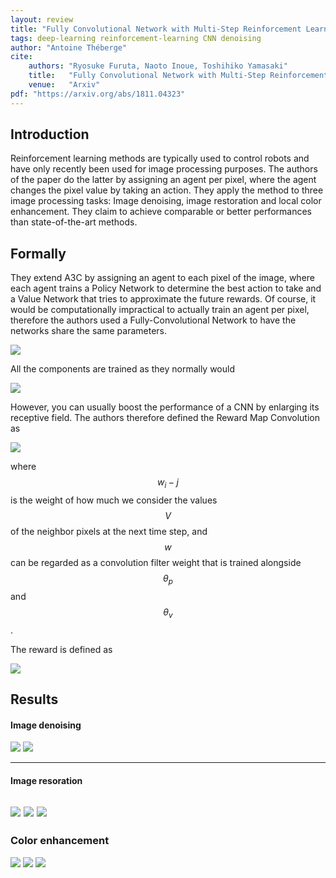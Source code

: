 ```yaml
---
layout: review
title: "Fully Convolutional Network with Multi-Step Reinforcement Learning for Image Processing"
tags: deep-learning reinforcement-learning CNN denoising
author: "Antoine Théberge"
cite:
    authors: "Ryosuke Furuta, Naoto Inoue, Toshihiko Yamasaki"
    title:   "Fully Convolutional Network with Multi-Step Reinforcement Learning for Image Processing"
    venue:   "Arxiv"
pdf: "https://arxiv.org/abs/1811.04323"
---
```


## Introduction

Reinforcement learning methods are typically used to control robots and have only recently been used for image processing purposes. The authors of the paper do the latter by assigning an agent per pixel, where the agent changes the pixel value by taking an action. They apply the method to three image processing tasks: Image denoising, image restoration and local color enhancement. They claim to achieve comparable or better performances than state-of-the-art methods.

## Formally

They extend A3C by assigning an agent to each pixel of the image, where each agent trains a Policy Network to determine the best action to take and a Value Network that tries to approximate the future rewards. Of course, it would be computationally impractical to actually train an agent per pixel, therefore the authors used a Fully-Convolutional Network to have the networks share the same parameters.

![](/deep-learning/images/fcn_rl_image/model.png)

All the components are trained as they normally would

![](/deep-learning/images/fcn_rl_image/train.png)

However, you can usually boost the performance of a CNN by enlarging its receptive field. The authors therefore defined the Reward Map Convolution as 

![](/deep-learning/images/fcn_rl_image/rmc.png)

where $$w_i-j$$ is the weight of how much we consider the values $$V$$ of the neighbor pixels at the next time step, and *$$w$$* can be regarded as a convolution filter weight that is trained alongside $$\theta_p$$ and $$\theta_v$$.

The reward is defined as

![](/deep-learning/images/fcn_rl_image/reward.png)

## Results

#### Image denoising

![](/deep-learning/images/fcn_rl_image/result_denoise.png)
![](/deep-learning/images/fcn_rl_image/compare_denoise.png)

---

#### Image resoration

![](/deep-learning/images/fcn_rl_image/table_restoration.png)
![](/deep-learning/images/fcn_rl_image/result_restoration.png)
![](/deep-learning/images/fcn_rl_image/compare_restoration.png)
---

### Color enhancement

![](/deep-learning/images/fcn_rl_image/table_color.png)
![](/deep-learning/images/fcn_rl_image/result_color.png)
![](/deep-learning/images/fcn_rl_image/compare_color.png)



